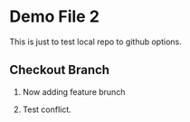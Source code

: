 # Demo File 2

This is just to test local repo to github options.

## Checkout Branch

1. Now adding feature brunch

2. Test conflict.

